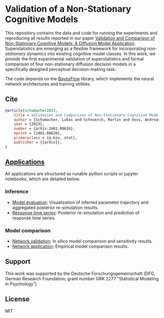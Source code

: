 # Validation of a Non-Stationary Cognitive Models

This repository contains the data and code for running the experiments and reproducing all results reported in our paper [Validation and Comparison of Non-Stationary Cognitive Models: A Diffusion Model Application](https://arxiv.org/abs/2401.08626). Superstatistics are emerging as a flexible framework for incorporating *non-stationary* dynamics into existing cognitive model classes. In this work, we provide the first experimental validation of superstatistics and formal comparison of four non-stationary diffusion decision models in a specifically designed perceptual decision-making task.

The code depends on the [BayesFlow](https://github.com/stefanradev93/BayesFlow) library, which implements the neural network architectures and training utilities.

## Cite

```bibtex
@article{schumacher2023,
    title = Validation and Comparison of Non-Stationary Cognitive Models: A Diffusion Model Application,
    author = {Schumacher, Lukas and Schnuerch, Martin and Voss, Andreas and Radev, Stefan T.},
    year = {2023},
    number = {arXiv:2401.08626},
    eprint = {2401.08626},
    primaryclass = {q-bio, stat},
    publisher = {{arXiv}},
}
```

## [Applications](applications)

All applications are structured as runable python scripts or jupyter notebooks, which are detailed below.

### Inference

- [Model evaluation](applications/inference/model_evaluation.py): Visualization of inferred parameter trajectory and aggregated posterior re-simulation results.
- [Response time series](applications/inference/notebooks/response_time_series.ipynb): Posterior re-simulation and prediction of response time series.

### Model comparison

- [Network validation](applications/model_comparison/network_validation.py): In silico model comparison and sensitivity results.
- [Network application](applications/model_comparison/network_application.py): Empirical model comparison results.

## Support

This work was supported by the Deutsche Forschungsgemeinschaft (DFG, German Research Foundation; grant number GRK 2277 ”Statistical Modeling in Psychology”)

## License

MIT


